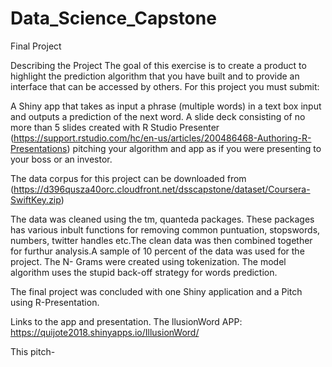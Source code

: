 # Data_Science_Capstone
Final Project

Describing the Project
The goal of this exercise is to create a product to highlight the prediction algorithm that you have built and to provide an interface that can be accessed by others. For this project you must submit:

A Shiny app that takes as input a phrase (multiple words) in a text box input and outputs a prediction of the next word. A slide deck consisting of no more than 5 slides created with R Studio Presenter (https://support.rstudio.com/hc/en-us/articles/200486468-Authoring-R-Presentations) pitching your algorithm and app as if you were presenting to your boss or an investor.

The data corpus for this project can be downloaded from (https://d396qusza40orc.cloudfront.net/dsscapstone/dataset/Coursera-SwiftKey.zip)

The data was cleaned using the tm, quanteda packages. These packages has various inbult functions for removing common puntuation, stopswords, numbers, twitter handles etc.The clean data was then combined together for furthur analysis.A sample of 10 percent of the data was used for the project. The N- Grams were created using tokenization. The model algorithm uses the stupid back-off strategy for words prediction.

The final project was concluded with one Shiny application and a Pitch using R-Presentation.

Links to the app and presentation.
The llusionWord APP: https://quijote2018.shinyapps.io/IllusionWord/

This pitch-
